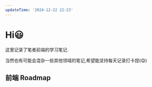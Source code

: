 ```yaml
---
updateTime: '2024-12-22 22:23'
---
```


# Hi😃

这里记录了笔者前端的学习笔记.

当然也有可能会混杂一些其他领域的笔记,希望能坚持每天记录打卡捏(😋)

## 前端 Roadmap
